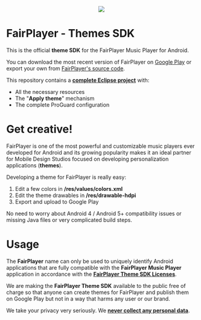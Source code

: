 <p align="center">
    <a href="https://markjivko.com/fairplayer/">
        <img src="https://repository-images.githubusercontent.com/453338760/fa3805c8-6bb9-4184-966b-8e5f56e0ac18"/>
    </a>
</p>

# FairPlayer - Themes SDK 

This is the official **theme SDK** for the FairPlayer Music Player for Android.

You can download the most recent version of FairPlayer on [Google Play](https://play.google.com/store/apps/details?id=com.fairplayer) or export your own from [FairPlayer's source code](https://github.com/markjivko/fairplayer).

This repository contains a **[complete Eclipse project](https://github.com/markjivko/fairplayer-sdk/releases/latest)** with:

  - All the necessary resources
  - The "**Apply theme**" mechanism
  - The complete ProGuard configuration

# Get creative!

FairPlayer is one of the most powerful and customizable music players ever developed for Android and its growing popularity makes it an ideal partner for Mobile Design Studios focused on developing personalization applications (**themes**).

Developing a theme for FairPlayer is really easy:

  1. Edit a few colors in **/res/values/colors.xml**
  2. Edit the theme drawables in **/res/drawable-hdpi**
  3. Export and upload to Google Play
  
No need to worry about Android 4 / Android 5+ compatibility issues or missing Java files or very complicated build steps.

# Usage

The **FairPlayer** name can only be used to uniquely identify Android applications that are fully compatible with the **FairPlayer Music Player** application in accordance with the **[FairPlayer Theme SDK Licenses](https://github.com/markjivko/fairplayer-sdk/blob/main/Licenses.md)**.

We are making the **FairPlayer Theme SDK** available to the public free of charge so that anyone can create themes for FairPlayer and publish them on Google Play but not in a way that harms any user or our brand.

We take your privacy very seriously. We **[never collect any personal data](https://markjivko.com/privacy-policy)**.
